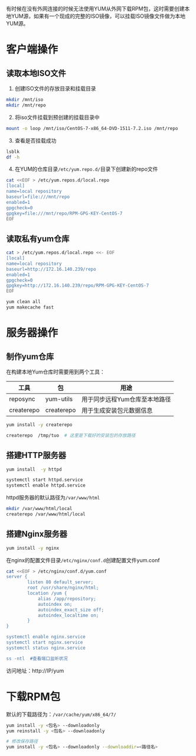 有时候在没有外网连接的时候无法使用YUM从外网下载RPM包，这时需要创建本地YUM源，如果有一个现成的完整的ISO镜像，可以挂载ISO镜像文件做为本地YUM源。
# 客户端操作
## 读取本地ISO文件
1. 创建ISO文件的存放目录和挂载目录
```bash
mkdir /mnt/iso 
mkdir /mnt/repo
```
2. 将iso文件挂载到预创建的挂载目录中
```bash
mount -o loop /mnt/iso/CentOS-7-x86_64-DVD-1511-7.2.iso /mnt/repo
```
3. 查看是否挂载成功
```bash
lsblk
df -h
```
4. 在YUM的仓库目录`/etc/yum.repo.d/`目录下创建新的repo文件
```bash
cat <<EOF > /etc/yum.repos.d/local.repo
[local]
name=local repository
baseurl=file:///mnt/repo    
enabled=1                    
gpgcheck=0
gpgkey=file:///mnt/repo/RPM-GPG-KEY-CentOS-7
EOF
```
## 读取私有yum仓库
```bash
cat > /etc/yum.repos.d/local.repo <<- EOF
[local]
name=local repository
baseurl=http://172.16.140.239/repo    
enabled=1                    
gpgcheck=0
gpgkey=http://172.16.140.239/repo/RPM-GPG-KEY-CentOS-7
EOF

yum clean all
yum makecache fast
```


# 服务器操作
## 制作yum仓库
在构建本地Yum仓库时需要用到两个工具：

|工具|包|用途|
|---|---|---|
|reposync|yum-utils|用于同步远程Yum仓库至本地路径|
|createrepo|createrepo|用于生成安装包元数据信息|

```bash
yum install -y createrepo

createrepo  /tmp/tuo  # 这里是下载好的安装包的存放路径
```

## 搭建HTTP服务器
```bash
yum install  -y httpd

systemctl start httpd.service 
systemctl enable httpd.service   
```
httpd服务器的默认路径为`/var/www/html`

```bash
mkdir /var/www/html/local
createrepo /var/www/html/local
```

## 搭建Nginx服务器
```bash
yum install -y nginx
```
在nginx的配置文件目录`/etc/nginx/conf.d`创建配置文件yum.conf
```bash
cat <<EOF > /etc/nginx/conf.d/yum.conf
server {
        listen 80 default_server;
        root /usr/share/nginx/html;
        location /yum {
            alias /app/repository;
            autoindex on;
            autoindex_exact_size off;
            autoindex_localtime on;
        }
}

systemctl enable nginx.service
systemctl start nginx.service
systemctl status nginx.service

ss -ntl  #查看端口监听状况
```
访问地址：http://IP/yum


# 下载RPM包
默认的下载路径为：`/var/cache/yum/x86_64/7/`
```bash
yum install -y <包名> --downloadonly
yum reinstall -y <包名> --downloadonly

# 修改保存路径
yum install -y <包名> --downloadonly --downloaddir=<路径名>
```

